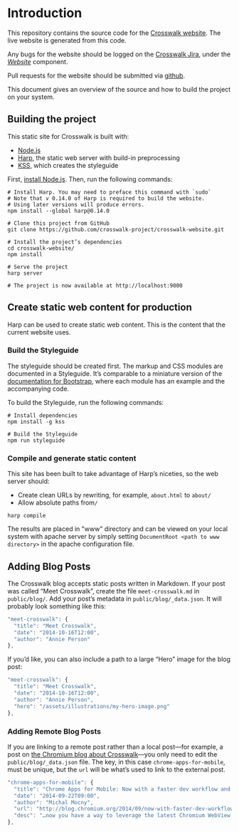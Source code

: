 # Introduction

This repository contains the source code for the
[Crosswalk website](http://crosswalk-project.org/). The live website
is generated from this code.

Any bugs for the website should be logged on the
[Crosswalk Jira](https://crosswalk-project.org/jira/), under the
[*Website*](https://crosswalk-project.org/jira/browse/XWALK/component/10203)
component.

Pull requests for the website should be submitted via
[github](https://github.com/crosswalk-project/crosswalk-website/pulls).

This document gives an overview of the source and how to build the project
on your system.

## Building the project

This static site for Crosswalk is built with:

- [Node.js](http://nodejs.org)
- [Harp](http://harpjs.com), the static web server with build-in preprocessing
- [KSS](https://github.com/kss-node/kss-node), which creates the styleguide

First, [install Node.js](http://nodejs.org). Then, run the following commands:

```
# Install Harp. You may need to preface this command with `sudo`
# Note that v 0.14.0 of Harp is required to build the website. 
# Using later versions will produce errors.
npm install --global harp@0.14.0

# Clone this project from GitHub
git clone https://github.com/crosswalk-project/crosswalk-website.git

# Install the project’s dependencies
cd crosswalk-website/
npm install

# Serve the project
harp server

# The project is now available at http://localhost:9000
```
## Create static web content for production

Harp can be used to create static web content. This is the content that the
current website uses.

### Build the Styleguide

The styleguide should be created first. The markup and CSS modules are
documented in a Styleguide. It’s comparable to a miniature version of the
[documentation for Bootstrap](http://getbootstrap.com/css/), where each module
has an example and the accompanying code.

To build the Styleguide, run the following commands:

```
# Install dependencies
npm install -g kss

# Build the Styleguide
npm run styleguide
```
### Compile and generate static content

This site has been built to take advantage of Harp’s niceties, so the
web server should:
 * Create clean URLs by rewriting, for example, `about.html` to `about/`
 * Allow absolute paths from`/`

```
harp compile
```
The results are placed in "www" directory and can be viewed on your local
system with apache server by simply setting
```	DocumentRoot <path to www directory> ```
in the apache configuration file.

## Adding Blog Posts

The Crosswalk blog accepts static posts written in Markdown. If your post was called “Meet Crosswalk”, create the file `meet-crosswalk.md` in `public/blog/`. Add your post’s metadata in `public/blog/_data.json`. It will probably look something like this:

```js
"meet-crosswalk": {
  "title": "Meet Crosswalk",
  "date": "2014-10-16T12:00",
  "author": "Annie Person"
},
```

If you’d like, you can also include a path to a large “Hero” image for the blog post:

```js
"meet-crosswalk": {
  "title": "Meet Crosswalk",
  "date": "2014-10-16T12:00",
  "author": "Annie Person",
  "hero": "/assets/illustrations/my-hero-image.png"
},
```

### Adding Remote Blog Posts

If you are linking to a remote post rather than a local post—for example, a post on [the Chromium blog about Crosswalk](http://blog.chromium.org/2014/09/now-with-faster-dev-workflow-and-modern.html)—you only need to edit the `public/blog/_data.json` file. The key, in this case `chrome-apps-for-mobile`, must be unique, but the `url` will be what’s used to link to the external post.

```js
"chrome-apps-for-mobile": {
  "title": "Chrome Apps for Mobile: Now with a faster dev workflow and a modern WebView",
  "date": "2014-09-22T09:00",
  "author": "Michal Mocny",
  "url": "http://blog.chromium.org/2014/09/now-with-faster-dev-workflow-and-modern.html",
  "desc": "…now you have a way to leverage the latest Chromium WebView on any device running Android versions back to Ice Cream Sandwich by bundling your Chrome App with an embeddable Chromium WebView, provided by the Crosswalk open source project."
},
```
